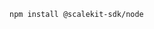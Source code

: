 
<Tabs groupId="tech-stack" querystring>
<TabItem value="nodejs" label="Node.js">

```bash
npm install @scalekit-sdk/node
```

</TabItem>
<!-- <TabItem value="py" label="Python">

```shell
$ pip install scalekit
```

</TabItem>
<TabItem value="golang" label="Go">

```go
go get https://www.github.com/scalekit-inc/go-sdk
```

</TabItem> -->
</Tabs>
